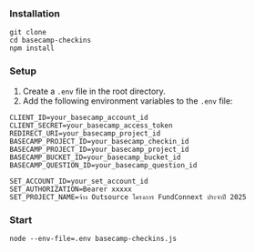 
### Installation
```shell
git clone
cd basecamp-checkins
npm install
```


### Setup
1. Create a `.env` file in the root directory.
2. Add the following environment variables to the `.env` file:
```
CLIENT_ID=your_basecamp_account_id
CLIENT_SECRET=your_basecamp_access_token
REDIRECT_URI=your_basecamp_project_id
BASECAMP_PROJECT_ID=your_basecamp_checkin_id
BASECAMP_PROJECT_ID=your_basecamp_project_id
BASECAMP_BUCKET_ID=your_basecamp_bucket_id
BASECAMP_QUESTION_ID=your_basecamp_question_id

SET_ACCOUNT_ID=your_set_account_id
SET_AUTHORIZATION=Bearer xxxxx
SET_PROJECT_NAME=จ้าง Outsource โครงการ FundConnext ประจำปี 2025

```

### Start
```shell
node --env-file=.env basecamp-checkins.js

```